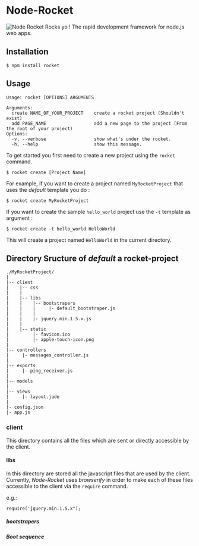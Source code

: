 # Node-Rocket 

  ![Node Rocket Rocks yo !](https://github.com/glesperance/node-rocket/raw/master/libs/logo.png)
  The rapid development framework for node.js web apps.

## Installation

    $ npm install rocket

## Usage
  
    Usage: rocket [OPTIONS] ARGUMENTS

    Arguments:
      create NAME_OF_YOUR_PROJECT    create a rocket project (Shouldn't exist)
      add PAGE_NAME                  add a new page to the project (From the root of your project)
    Options:
      -v, --verbose                  show what's under the rocket.
      -h, --help                     show this message.


  To get started you first need to create a new project using the `rocket`
  command.
    
    $ rocket create [Project Name]
    
  For example, if you want to create a project named `MyRocketProject` that uses
  the *default* template you do :
  
    $ rocket create MyRocketProject
  
  If you want to create the sample `hello_world` project use the 
  `-t` template as argument :
  
    $ rocket create -t hello_world HelloWorld
   
   This will create a project named `HelloWorld` in the current directory.
   
## Directory Sructure of *default* a rocket-project

    ./MyRocketProject/
    |
    |-- client
    |    |-- css
    |    |
    |    |-- libs
    |    |    |-- bootstrapers
    |    |    |     |- default_bootstraper.js
    |    |    |     
    |    |    |- jquery.min.1.5.x.js
    |    |
    |    |-- static
    |         |- favicon.ico
    |         |- apple-touch-icon.png
    |
    |-- controllers
    |     |- messages_controller.js
    |
    |-- exports
    |     |- ping_receiver.js
    |
    |-- models
    |
    |-- views
    |     |- layout.jade
    |
    |- config.json
    |- app.js

### client

  This directory contains all the files which are sent or directly accessible by
  the client.
  
#### libs

  In this directory are stored all the javascript files that are used by the
  client. Currently, *Node-Rocket* uses *browserify* in order to make each of
  these files accessible to the client via the `require` command.
  
  e.g.:
    
    require('jquery.min.1.5.x");

##### bootstrapers

##### Boot sequence



  
  
